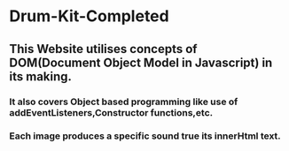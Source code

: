 # Drum-Kit-Completed
## This Website utilises concepts of DOM(Document Object Model in Javascript) in its making.
### It also covers Object based programming like use of addEventListeners,Constructor functions,etc.
### Each image produces a specific sound true its innerHtml text.

